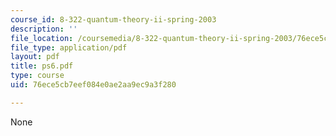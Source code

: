 ```yaml
---
course_id: 8-322-quantum-theory-ii-spring-2003
description: ''
file_location: /coursemedia/8-322-quantum-theory-ii-spring-2003/76ece5cb7eef084e0ae2aa9ec9a3f280_ps6.pdf
file_type: application/pdf
layout: pdf
title: ps6.pdf
type: course
uid: 76ece5cb7eef084e0ae2aa9ec9a3f280

---
```

None